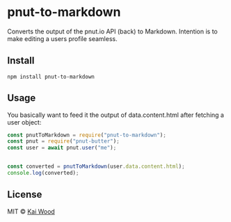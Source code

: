 # pnut-to-markdown

Converts the output of the pnut.io API (back) to Markdown. Intention is to make editing a users profile seamless.

## Install

```shell
npm install pnut-to-markdown
```

## Usage

You basically want to feed it the output of data.content.html after fetching a user object:

```javascript
const pnutToMarkdown = require("pnut-to-markdown");
const pnut = require("pnut-butter");
const user = await pnut.user("me");


const converted = pnutToMarkdown(user.data.content.html);
console.log(converted);
```

## License

MIT &copy; [Kai Wood](https://kwd.io)
